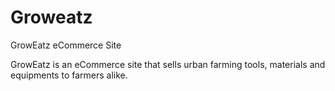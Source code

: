 # Groweatz
GrowEatz eCommerce Site

GrowEatz is an eCommerce site that sells urban farming tools, materials and equipments to farmers alike. 

